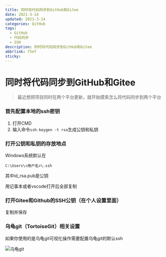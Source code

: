 ```yaml
---
title: 同时将代码同步到GitHub和Gitee
date: 2021-3-14
updated: 2021-3-14
categories: GitHub
tags:
  - GitHub
  - 代码同步
  - SSH
description: 同时将代码同步到GitHub和Gitee
abbrlink: f5ef
sticky:
---
```


# 同时将代码同步到GitHub和Gitee

> 最近想把项目同时在两个平台更新，就开始摸索怎么将代码同步到两个平台

### 首先配置本地的ssh密钥
<!--more-->
1. 打开CMD
2. 输入命令`ssh-keygen -t rsa`生成公钥和私钥

### 打开公钥和私钥的存放地点

Windows系统默认在

```
C:\Users\<用户名>\.ssh
```

其中id_rsa.pub是公钥

用记事本或者vscode打开后全部复制

### 打开Gitee和Github的SSH公钥（在个人设置里面）

复制并保存

### 乌龟git（TortoiseGit）相关设置

如果你使用的是乌龟git可视化操作需要配置乌龟git的默认ssh

![乌龟git](https://cdn.jsdelivr.net/gh/kzycn/cdn/Github/TortoiseGit.png)

